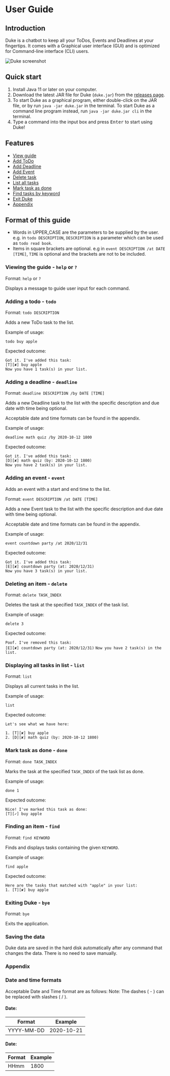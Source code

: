 # User Guide

## Introduction
Duke is a chatbot to keep all your ToDos, Events and Deadlines at your fingertips. It comes with a
 Graphical user interface (GUI) and is optimized for Command-line interface (CLI) users.

![Duke screenshot](./Ui.png)

## Quick start
1. Install Java 11 or later on your computer.
1. Download the latest JAR file for Duke (`duke.jar`) from the [releases page](https://github.com/jeffreytjs/ip/releases).
1. To start Duke as a graphical program, either double-click on the JAR file, or by run `java -jar duke.jar` in the terminal. 
To start Duke as a command line program instead, run `java -jar duke.jar cli` in the terminal.
1. Type a command into the input box and press <kbd>Enter</kbd> to start using Duke!

## Features 
* [View guide](#viewing-the-guide---help-or-?)
* [Add ToDo](#adding-a-todo---todo)
* [Add Deadline](#adding-a-deadline---deadline)
* [Add Event](#adding-an-event---event)
* [Delete task](#deleting-an-item---delete)
* [List all tasks](#displaying-all-tasks-in-list---list)
* [Mark task as done](#mark-task-as-done---done)
* [Find tasks by keyword](#finding-an-item---find)
* [Exit Duke](#exiting-duke---bye)
* [Appendix](#appendix)

## Format of this guide
- Words in UPPER_CASE are the parameters to be supplied by the user.
  e.g. in `todo DESCRIPTION`, `DESCRIPTION` is a parameter which can be used as `todo read book`.
- Items in square brackets are optional.
  e.g in `event DESCRIPTION /at DATE [TIME]`, `TIME` is optional and the brackets are not to be included.

### Viewing the guide - `help` or `?`
Format: `help` or `?`

Displays a message to guide user input for each command.

### Adding a todo - `todo`
Format: `todo DESCRIPTION`

Adds a new ToDo task to the list.

Example of usage:

`todo buy apple`

Expected outcome:

`Got it. I've added this task:`  
`[T][✘] buy apple`  
`Now you have 1 task(s) in your list.`

### Adding a deadline - `deadline`
Format: `deadline DESCRIPTION /by DATE [TIME]`

Adds a new Deadline task to the list with the specific description and due date with time being optional.

Acceptable date and time formats can be found in the appendix.

Example of usage:

`deadline math quiz /by 2020-10-12 1800`

Expected outcome:

`Got it. I've added this task:`  
`[D][✘] math quiz (by: 2020-10-12 1800)`  
`Now you have 2 task(s) in your list.`

### Adding an event - `event`
Adds an event with a start and end time to the list.

Format: `event DESCRIPTION /at DATE [TIME]`

Adds a new Event task to the list with the specific description and due date with time being optional.

Acceptable date and time formats can be found in the appendix.

Example of usage:

`event countdown party /at 2020/12/31`

Expected outcome:

`Got it. I've added this task:`  
`[E][✘] countdown party (at: 2020/12/31)`  
`Now you have 3 task(s) in your list.`

### Deleting an item - `delete`
Format: `delete TASK_INDEX`

Deletes the task at the specified `TASK_INDEX` of the task list.

Example of usage:

`delete 3`

Expected outcome:

`Poof. I've removed this task:`  
`[E][✘] countdown party (at: 2020/12/31)`
`Now you have 2 task(s) in the list.`

### Displaying all tasks in list - `list`
Format: `list`

Displays all current tasks in the list.

Example of usage:

`list`

Expected outcome:

`Let's see what we have here:`

`1. [T][✘] buy apple`  
`2. [D][✘] math quiz (by: 2020-10-12 1800)`  

### Mark task as done - `done`
Format: `done TASK_INDEX`

Marks the task at the specified `TASK_INDEX` of the task list as done.

Example of usage:

`done 1`

Expected outcome:

`Nice! I've marked this task as done:`  
`[T][✓] buy apple`

### Finding an item - `find`
Format: `find KEYWORD`

Finds and displays tasks containing the given `KEYWORD`.

Example of usage:

`find apple`

Expected outcome:

`Here are the tasks that matched with "apple" in your list:`  
`1. [T][✘] buy apple` 

### Exiting Duke - `bye`
Format: `bye`

Exits the application.

### Saving the data
Duke data are saved in the hard disk automatically after any command that changes the data. There is no need to save manually.

### Appendix
### Date and time formats
Acceptable Date and Time format are as follows:
Note: The dashes ( - ) can be replaced with slashes ( / ).

#### Date:
| Format | Example |
| ------- | -------- |
| YYYY-MM-DD | 2020-10-21 |

#### Date:
| Format | Example |
| ------ | ------- |
| HHmm | 1800 |
